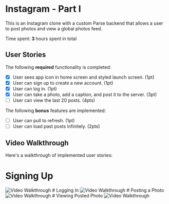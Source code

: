 # Instagram - Part I

This is an Instagram clone with a custom Parse backend that allows a user to post photos and view a global photos feed.

Time spent: **3** hours spent in total

## User Stories

The following **required** functionality is completed:

- [x] User sees app icon in home screen and styled launch screen. (1pt)
- [x] User can sign up to create a new account. (1pt)
- [x] User can log in. (1pt)
- [x] User can take a photo, add a caption, and post it to the server. (3pt)
- [ ] User can view the last 20 posts. (4pts)

The following **bonus** features are implemented:

- [ ] User can pull to refresh. (1pt)
- [ ] User can load past posts infinitely. (2pts)

## Video Walkthrough

Here's a walkthrough of implemented user stories:

# Signing Up
<img src='https://i.imgur.com/QVF0UzU.gif' title='Video Walkthrough' width='' alt='Video Walkthrough' />
# Logging In
<img src='https://i.imgur.com/Q9Tf2uo.gif' title='Video Walkthrough' width='' alt='Video Walkthrough' />
# Posting a Photo
<img src='https://i.imgur.com/YMV6Ofs.gif' title='Video Walkthrough' width='' alt='Video Walkthrough' />
# Viewing Posted Photo
<img src='https://i.imgur.com/1odlxBv.gifv' title='Video Walkthrough' width='' alt='Video Walkthrough' />

